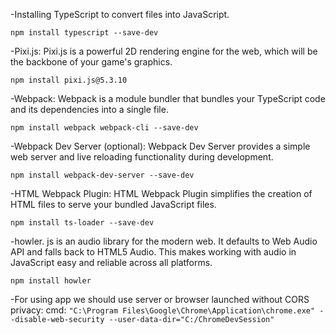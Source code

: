 -Installing TypeScript to convert files into JavaScript.

`npm install typescript --save-dev`

-Pixi.js: Pixi.js is a powerful 2D rendering engine for the web, which will be the backbone of your game's graphics.

`npm install pixi.js@5.3.10`

-Webpack: Webpack is a module bundler that bundles your TypeScript code and its dependencies into a single file.

`npm install webpack webpack-cli --save-dev`

-Webpack Dev Server (optional): Webpack Dev Server provides a simple web server and live reloading functionality during development.

`npm install webpack-dev-server --save-dev`

-HTML Webpack Plugin: HTML Webpack Plugin simplifies the creation of HTML files to serve your bundled JavaScript files.

`npm install ts-loader --save-dev`

-howler. js is an audio library for the modern web. It defaults to Web Audio API and falls back to HTML5 Audio. This makes working with audio in JavaScript easy and reliable across all platforms.

`npm install howler`

-For using app we should use server or browser launched without CORS privacy:
cmd: 
`"C:\Program Files\Google\Chrome\Application\chrome.exe" --disable-web-security --user-data-dir="C:/ChromeDevSession"`
